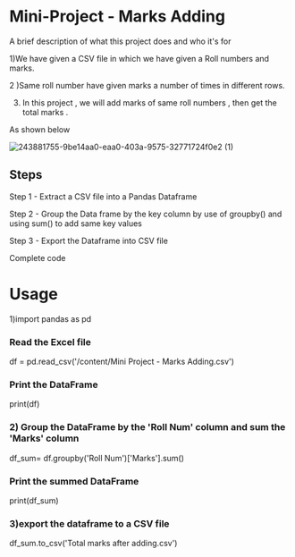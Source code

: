 # Mini-Project - Marks Adding

A brief description of what this project does and who it's for

1)We have given a CSV file in which we have given a Roll numbers and marks. 

2 )Same roll number have given marks a number of times in different rows.

3) In this project , we will add marks of same roll numbers , then get the total marks .

As shown below






![243881755-9be14aa0-eaa0-403a-9575-32771724f0e2 (1)](https://github.com/Prabh-84/Mini-project-2---Marks-adding/assets/164873550/3182c948-4eeb-4075-853c-92e1def8ec75)

## Steps 

Step 1 - Extract a CSV file into a Pandas Dataframe

Step 2 - Group the Data frame by the key column by use of groupby() and using sum() to add same key values

Step 3 - Export the Dataframe into CSV file

Complete code



# Usage

1)import pandas as pd


### Read the Excel file
df = pd.read_csv('/content/Mini Project - Marks Adding.csv')

### Print the DataFrame
print(df)

### 2) Group the DataFrame by the 'Roll Num' column and sum the 'Marks' column
df_sum= df.groupby('Roll Num')['Marks'].sum()

### Print the summed DataFrame
print(df_sum)

### 3)export the dataframe to a CSV file
df_sum.to_csv('Total marks after adding.csv')


    
